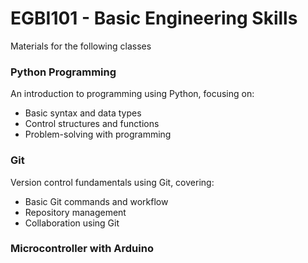 # EGBI101 - Basic Engineering Skills

Materials for the following classes

### Python Programming

An introduction to programming using Python, focusing on:

- Basic syntax and data types
- Control structures and functions
- Problem-solving with programming

### Git

Version control fundamentals using Git, covering:

- Basic Git commands and workflow
- Repository management
- Collaboration using Git

### Microcontroller with Arduino
